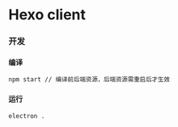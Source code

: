 # Hexo client

### 开发
#### 编译
```bash
npm start // 编译前后端资源，后端资源需重启后才生效
```

#### 运行
```bash
electron .
```
